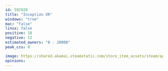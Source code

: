 ```yaml
---
id: 592920
title: "Inception VR"
windows: "true"
mac: "false"
linux: false
positive: 18
negative: 12
estimated_owners: "0 - 20000"
peak_ccu: 0

image: https://shared.akamai.steamstatic.com/store_item_assets/steam/apps/592920/header.jpg?t=1530520881
opinions:
---
```

